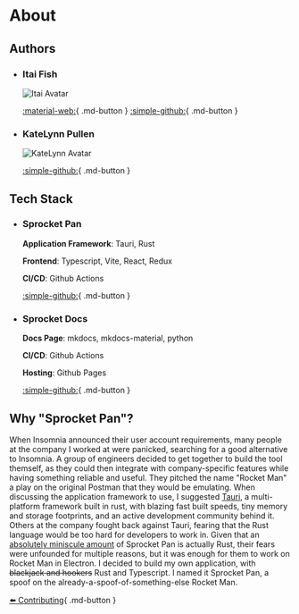 # About

## Authors

<div class="grid cards" markdown>

- ### Itai Fish

    ![Itai Avatar](../assets/images/about/avatars/ItaiAvatar.png)

    [:material-web:](https://itai.fish){ .md-button }
    [:simple-github:](https://github.com/itaifish){ .md-button }

- ### KateLynn Pullen

    ![KateLynn Avatar](../assets/images/about/avatars/KateLynnAvatar.png)

    [:simple-github:](https://github.com/kdpullen95){ .md-button }

</div>

## Tech Stack

<div class="grid cards" markdown>

- ### Sprocket Pan

    __Application Framework__: Tauri, Rust

    __Frontend__: Typescript, Vite, React, Redux

    __CI/CD__: Github Actions

    [:simple-github:](https://github.com/itaifish/Sprocket-Pan){ .md-button }

- ### Sprocket Docs

    __Docs Page__: mkdocs, mkdocs-material, python

    __CI/CD__: Github Actions

    __Hosting__: Github Pages

    [:simple-github:](https://github.com/itaifish/sprocket-docs/){ .md-button }

</div>

## Why "Sprocket Pan"?

When Insomnia announced their user account requirements, many people at the company I worked at were panicked, searching for a good alternative to Insomnia. A group of engineers decided to get together to build the tool themself, as they could then integrate with company-specific features while having something reliable and useful. They pitched the name "Rocket Man" a play on the original Postman that they would be emulating. When discussing the application framework to use, I suggested [Tauri](https://tauri.app/), a multi-platform framework built in rust, with blazing fast built speeds, tiny memory and storage footprints, and an active development community behind it. Others at the company fought back against Tauri, fearing that the Rust language would be too hard for developers to work in. Given that an [absolutely miniscule amount](https://github.com/search?q=repo%3Aitaifish%2FSprocket-Pan++language%3ARust&type=code) of Sprocket Pan is actually Rust, their fears were unfounded for multiple reasons, but it was enough for them to work on Rocket Man in Electron. I decided to build my own application, with ~~blackjack and hookers~~ Rust and Typescript. I named it Sprocket Pan, a spoof on the already-a-spoof-of-something-else Rocket Man.

[:arrow_left: Contributing](../contributing){ .md-button }
